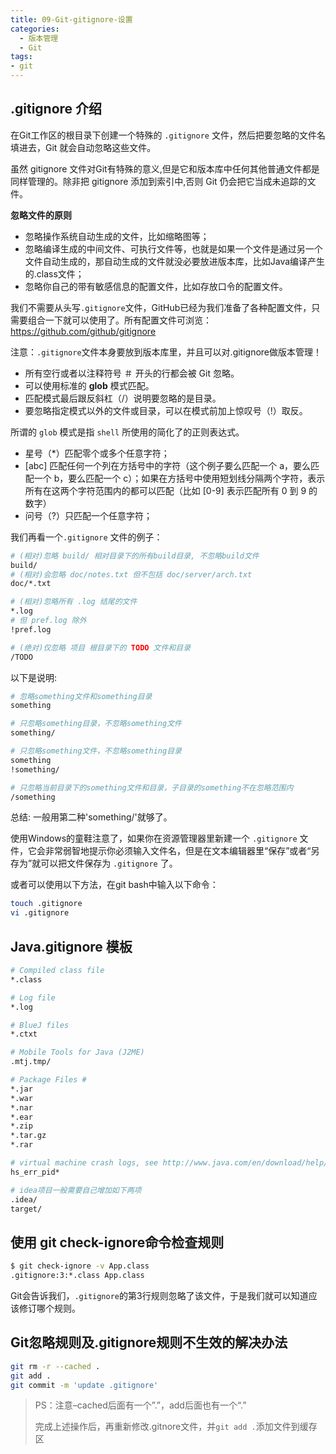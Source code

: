 ```yaml
---
title: 09-Git-gitignore-设置
categories:
  - 版本管理
  - Git
tags:
- git
---
```


## .gitignore 介绍

在Git工作区的根目录下创建一个特殊的 `.gitignore` 文件，然后把要忽略的文件名填进去，Git 就会自动忽略这些文件。

虽然 gitignore 文件对Git有特殊的意义,但是它和版本库中任何其他普通文件都是同样管理的。除非把 gitignore 添加到索引中,否则 Git 仍会把它当成未追踪的文件。

**忽略文件的原则**

* 忽略操作系统自动生成的文件，比如缩略图等；
* 忽略编译生成的中间文件、可执行文件等，也就是如果一个文件是通过另一个文件自动生成的，那自动生成的文件就没必要放进版本库，比如Java编译产生的.class文件；
* 忽略你自己的带有敏感信息的配置文件，比如存放口令的配置文件。

我们不需要从头写`.gitignore`文件，GitHub已经为我们准备了各种配置文件，只需要组合一下就可以使用了。所有配置文件可浏览：<https://github.com/github/gitignore>

注意：`.gitignore`文件本身要放到版本库里，并且可以对.gitignore做版本管理！

* 所有空行或者以注释符号 ＃ 开头的行都会被 Git 忽略。
* 可以使用标准的 **glob** 模式匹配。
* 匹配模式最后跟反斜杠（/）说明要忽略的是目录。
* 要忽略指定模式以外的文件或目录，可以在模式前加上惊叹号（!）取反。

所谓的 `glob` 模式是指 `shell` 所使用的简化了的正则表达式。

* 星号（*）匹配零个或多个任意字符；
* [abc] 匹配任何一个列在方括号中的字符（这个例子要么匹配一个 a，要么匹配一个 b，要么匹配一个 c）；如果在方括号中使用短划线分隔两个字符，表示所有在这两个字符范围内的都可以匹配（比如 [0-9] 表示匹配所有 0 到 9 的数字）
* 问号（?）只匹配一个任意字符；

我们再看一个` .gitignore ` 文件的例子：

```sh
# (相对)忽略 build/ 相对目录下的所有build目录, 不忽略build文件
build/
# (相对)会忽略 doc/notes.txt 但不包括 doc/server/arch.txt
doc/*.txt

# (相对)忽略所有 .log 结尾的文件
*.log
# 但 pref.log 除外
!pref.log

# (绝对)仅忽略 项目 根目录下的 TODO 文件和目录
/TODO
```

以下是说明:

```sh
# 忽略something文件和something目录
something

# 只忽略something目录，不忽略something文件
something/

# 只忽略something文件，不忽略something目录
something
!something/

# 只忽略当前目录下的something文件和目录，子目录的something不在忽略范围内
/something
```

总结: 一般用第二种'something/'就够了。

使用Windows的童鞋注意了，如果你在资源管理器里新建一个 `.gitignore` 文件，它会非常弱智地提示你必须输入文件名，但是在文本编辑器里“保存”或者“另存为”就可以把文件保存为 `.gitignore` 了。

或者可以使用以下方法，在git bash中输入以下命令：

```sh
touch .gitignore
vi .gitignore
```

## Java.gitignore 模板

```bash
# Compiled class file
*.class

# Log file
*.log

# BlueJ files
*.ctxt

# Mobile Tools for Java (J2ME)
.mtj.tmp/

# Package Files #
*.jar
*.war
*.nar
*.ear
*.zip
*.tar.gz
*.rar

# virtual machine crash logs, see http://www.java.com/en/download/help/error_hotspot.xml
hs_err_pid*

# idea项目一般需要自己增加如下两项
.idea/
target/
```

## 使用 git check-ignore命令检查规则

```sh
$ git check-ignore -v App.class
.gitignore:3:*.class App.class
```

Git会告诉我们，`.gitignore`的第3行规则忽略了该文件，于是我们就可以知道应该修订哪个规则。

## Git忽略规则及.gitignore规则不生效的解决办法

```sh
git rm -r --cached .
git add .
git commit -m 'update .gitignore'
```

> PS：注意–cached后面有一个”.”，add后面也有一个“.”
>
> 完成上述操作后，再重新修改.gitnore文件，并`git add .`添加文件到缓存区
